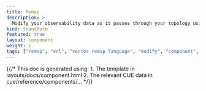 ```yaml
---
title: Remap
description: >
  Modify your observability data as it passes through your topology using [VRL](/docs/reference/vrl)
kind: transform
featured: true
layout: component
weight: 1
tags: ["remap", "vrl", "vector remap language", "modify", "component", "transform"]
---
```


{{/* This doc is generated using:
     1. The template in layouts/docs/component.html
     2. The relevant CUE data in cue/reference/components/... */}}
